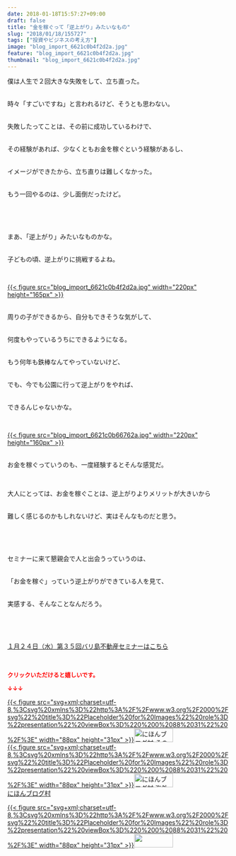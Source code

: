 ```yaml
---
date: 2018-01-18T15:57:27+09:00
draft: false
title: "金を稼ぐって「逆上がり」みたいなもの"
slug: "2018/01/18/155727"
tags: ["投資やビジネスの考え方"]
image: "blog_import_6621c0b4f2d2a.jpg"
feature: "blog_import_6621c0b4f2d2a.jpg"
thumbnail: "blog_import_6621c0b4f2d2a.jpg"
---
```

<p>僕は人生で２回大きな失敗をして、立ち直った。</p><p><br/>時々「すごいですね」と言われるけど、そうとも思わない。</p><p><br/>失敗したってことは、その前に成功しているわけで、</p><p><br/>その経験があれば、少なくともお金を稼ぐという経験があるし、</p><p><br/>イメージができたから、立ち直りは難しくなかった。</p><p><br/>もう一回やるのは、少し面倒だったけど。</p><p> </p><p> </p><p>まあ、「逆上がり」みたいなものかな。</p><p><br/>子どもの頃、逆上がりに挑戦するよね。</p><p> </p><p><a href="blog_import_6621c0b4f2d2a.jpg">{{< figure src="blog_import_6621c0b4f2d2a.jpg" width="220px" height="165px" >}}</a></p><p><br/>周りの子ができるから、自分もできそうな気がして、</p><p><br/>何度もやっているうちにできるようになる。</p><p><br/>もう何年も鉄棒なんてやっていないけど、</p><p><br/>でも、今でも公園に行って逆上がりをやれば、</p><p><br/>できるんじゃないかな。</p><p> </p><p><a href="blog_import_6621c0b66762a.jpg">{{< figure src="blog_import_6621c0b66762a.jpg" width="220px" height="160px" >}}</a></p><p><br/>お金を稼ぐっていうのも、一度経験するとそんな感覚だ。</p><p> </p><p>大人にとっては、お金を稼ぐことは、逆上がりよりメリットが大きいから</p><p><br/>難しく感じるのかもしれないけど、実はそんなものだと思う。</p><p> </p><p> </p><p>セミナーに来て懇親会で人と出会うっていうのは、</p><p><br/>「お金を稼ぐ」っていう逆上がりができている人を見て、</p><p><br/>実感する、そんなことなんだろう。</p><p> </p><p> </p><p><a href="iin.co.jp" target="_blank">１月２４日（水）第３５回バリ島不動産セミナーはこちら</a></p><p> </p><p><font color="#ff0000" size="2"><strong>クリックいただけると嬉しいです。</strong></font></p><p><font color="#ff0000" size="2"><strong>↓↓↓</strong></font></p><p><a href="ranking.html?p_cid=01260127" id="&amp;blogmura_banner" target="_blank">{{< figure src="svg+xml;charset=utf-8,%3Csvg%20xmlns%3D%22http%3A%2F%2Fwww.w3.org%2F2000%2Fsvg%22%20title%3D%22Placeholder%20for%20Images%22%20role%3D%22presentation%22%20viewBox%3D%220%200%2088%2031%22%20%2F%3E" width="88px" height="31px" >}}<noscript><img alt="にほんブログ村 その他生活ブログ 不動産投資へ" border="0" height="31" src="https://img-proxy.blog-video.jp/images?url=http%3A%2F%2Flife.blogmura.com%2Fhudousantoushi%2Fimg%2Fhudousantoushi88_31.gif" width="88"></noscript></a><br/><a href="ranking.html?p_cid=01260127" target="_blank">{{< figure src="svg+xml;charset=utf-8,%3Csvg%20xmlns%3D%22http%3A%2F%2Fwww.w3.org%2F2000%2Fsvg%22%20title%3D%22Placeholder%20for%20Images%22%20role%3D%22presentation%22%20viewBox%3D%220%200%2088%2031%22%20%2F%3E" width="88px" height="31px" >}}<noscript><img alt="にほんブログ村 海外生活ブログ バリ島情報へ" border="0" height="31" src="https://img-proxy.blog-video.jp/images?url=http%3A%2F%2Foverseas.blogmura.com%2Fbali%2Fimg%2Fbali88_31.gif" width="88"></noscript></a><br/><a href="ranking.html?p_cid=01260127" target="_blank">にほんブログ村</a></p><p><a href="link.php?1804582" title="人気ブログランキングへ">{{< figure src="svg+xml;charset=utf-8,%3Csvg%20xmlns%3D%22http%3A%2F%2Fwww.w3.org%2F2000%2Fsvg%22%20title%3D%22Placeholder%20for%20Images%22%20role%3D%22presentation%22%20viewBox%3D%220%200%2088%2031%22%20%2F%3E" width="88px" height="31px" >}}<noscript><img border="0" height="31" src="https://blog.with2.net/img/banner/banner_22.gif" width="88"></noscript></a></p><p> </p>


